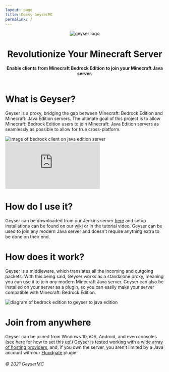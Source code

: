 ```yaml
---
layout: page
title: Docsy GeyserMC
permalink: /
---
```


<html lang="en">
    <body>
        <header>
            <div id="header" class="section1 sections">
                <div class="container h-100">
                    <div class="row h-100 align-items-center">
                        <div class="col-12 text-center">
                            <img class="logoimg" src="https://geysermc.org/img/geyser.png" alt="geyser logo"/>
                            <h1 class="text-center">Revolutionize Your Minecraft Server</h1>
                            <h4 class="text-center">Enable clients from Minecraft Bedrock Edition to join your Minecraft Java server.</h4>
                        </div>
                    </div>
                </div>
            </div>
        </header>
        <div id="whatisgeyser" class="section2 sections">
            <div class="container">
                <div class="row">
                    <div class="col">
                        <h1>What is Geyser?</h1>
                        <p>Geyser is a proxy, bridging the gap between Minecraft: Bedrock Edition and Minecraft: Java Edition servers. The ultimate goal of this project is to allow Minecraft: Bedrock Edition users to join Minecraft: Java Edition servers as seamlessly as possible to allow for true cross-platform.</p>
                    </div>
                    <div class="col">
                        <div><img src="https://geysermc.org/img/crossplat0.png" alt="image of bedrock client on java edition server"/></div>
                    </div>
                </div>
            </div>
        </div>
        <div id="howto" class="section3 sections">
            <div class="container">
                <div class="row">
                    <div class="col">
                        <iframe src="https://www.youtube.com/embed/U7dZZ8w7Gi4" frameborder="0" allow="accelerometer; autoplay; encrypted-media; gyroscope; picture-in-picture" allowfullscreen></iframe>
                    </div>
                    <div class="col">
                        <h1>How do I use it?</h1>
                        <p>Geyser can be downloaded from our Jenkins server <a href="http://ci.geysermc.org">here</a> and setup installations can be found on our <a href="https://github.com/GeyserMC/Geyser/wiki#Setup">wiki</a> or in the tutorial video. Geyser can be used to join any modern Java server and doesn't require anything extra to be done on their end.</p>
                    </div>
                </div>
            </div>
        </div>
        <div id="howitworks" class="section4 sections">
            <div class="container">
                <div class="row">
                    <div class="col">
                        <h1>How does it work?</h1>
                        <p>Geyser is a middleware, which translates all the incoming and outgoing packets. With this being said, Geyser works as a standalone proxy, meaning you can use it to join <i>any</i> modern Minecraft Java server. Geyser can also be installed on your server as a plugin, so you can easily make your server compatible with Minecraft: Bedrock Edition.</p>
                    </div>
                    <div class="col">
                        <div><img src="https://geysermc.org/img/crossplat1.png" alt="diagram of bedrock edition to geyser to java edition"/></div>
                    </div>
                </div>
            </div>
        </div>
        <div id="floodgate" class="section5 sections">
            <div class="container">
                <div class="row">
                    <div class="col">
                        <h1>Join from anywhere</h1>
                        <p>Geyser can be joined from Windows 10, iOS, Android, and even consoles
                            (see <a href="https://github.com/GeyserMC/Geyser/wiki/Using-Geyser-with-Consoles">here</a>
                            for how to set this up!) Geyser is tested working with a
                            <a href="https://github.com/GeyserMC/Geyser/wiki/Supported-Hosting-Providers">wide array of hosting providers</a>,
                        and, if you own the server, you aren't limited by a Java account with our <a href="https://github.com/GeyserMC/Floodgate/">Floodgate</a>
                        plugin!</p>
                    </div>
                </div>
            </div>
        </div>
        <footer>
            <div class="container">
                <div class="row py-4 d-flex align-items-center">
                    <div class="col text-center text-md-left mb-4 mb-md-0">
                        <h6 class="mb-0">© 2021 GeyserMC</h6>
                    </div>
                </div>
            </div>
        </footer>
    </body>
</html>